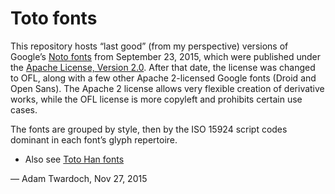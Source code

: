 # Toto fonts
This repository hosts “last good” (from my perspective) versions of Google’s [Noto fonts](https://github.com/googlei18n/noto-fonts/) from September 23, 2015, which were published under the [Apache License, Version 2.0](http://www.apache.org/licenses/LICENSE-2.0.html). After that date, the license was changed to OFL, along with a few other Apache 2-licensed Google fonts (Droid and Open Sans). The Apache 2 license allows very flexible creation of derivative works, while the OFL license is more copyleft and prohibits certain use cases. 

The fonts are grouped by style, then by the ISO 15924 script codes dominant in each font’s glyph repertoire. 

* Also see [Toto Han fonts](https://github.com/twardoch/toto-han-fonts)

— Adam Twardoch, Nov 27, 2015
